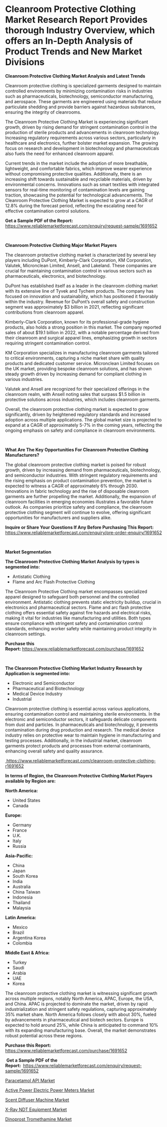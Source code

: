<p><h1>Cleanroom Protective Clothing Market Research Report Provides thorough Industry Overview, which offers an In-Depth Analysis of Product Trends and New Market Divisions</h1></p><p><strong>Cleanroom Protective Clothing Market Analysis and Latest Trends</strong></p>
<p><p>Cleanroom protective clothing is specialized garments designed to maintain controlled environments by minimizing contamination risks in industries such as pharmaceuticals, biotechnology, semiconductor manufacturing, and aerospace. These garments are engineered using materials that reduce particulate shedding and provide barriers against hazardous substances, ensuring the integrity of cleanrooms.</p><p>The Cleanroom Protective Clothing Market is experiencing significant growth, driven by rising demand for stringent contamination control in the production of sterile products and advancements in cleanroom technology. Increasing regulatory requirements across various sectors, particularly in healthcare and electronics, further bolster market expansion. The growing focus on research and development in biotechnology and pharmaceuticals also fuels the need for enhanced cleanroom apparel.</p><p>Current trends in the market include the adoption of more breathable, lightweight, and comfortable fabrics, which improve wearer experience without compromising protective qualities. Additionally, there is an increasing shift towards sustainable and recyclable materials, driven by environmental concerns. Innovations such as smart textiles with integrated sensors for real-time monitoring of contamination levels are gaining traction, showcasing the potential for technological advancements. The Cleanroom Protective Clothing Market is expected to grow at a CAGR of 12.8% during the forecast period, reflecting the escalating need for effective contamination control solutions.</p></p>
<p><strong>Get a Sample PDF of the Report:&nbsp;</strong> <a href="https://www.reliablemarketforecast.com/enquiry/request-sample/1691652?utm_campaign=1080&utm_medium=2&utm_source=Github&utm_content=ia&utm_term=30102024&utm_id=cleanroom-protective-clothing">https://www.reliablemarketforecast.com/enquiry/request-sample/1691652</a></p>
<p>&nbsp;</p>
<p><strong>Cleanroom Protective Clothing Major Market Players</strong></p>
<p><p>The cleanroom protective clothing market is characterized by several key players including DuPont, Kimberly-Clark Corporation, KM Corporation, Valutek, Micronclean Limited, Ansell, and Lakeland. These companies are crucial for maintaining contamination control in various sectors such as pharmaceuticals, electronics, and biotechnology.</p><p>DuPont has established itself as a leader in the cleanroom clothing market with its extensive line of Tyvek and Tychem products. The company has focused on innovation and sustainability, which has positioned it favorably within the industry. Revenue for DuPont’s overall safety and construction segment was approximately $3 billion in 2021, reflecting significant contributions from cleanroom apparel.</p><p>Kimberly-Clark Corporation, known for its professional-grade hygiene products, also holds a strong position in this market. The company reported sales of about $19.1 billion in 2022, with a notable percentage derived from their cleanroom and surgical apparel lines, emphasizing growth in sectors requiring stringent contamination control.</p><p>KM Corporation specializes in manufacturing cleanroom garments tailored to critical environments, capturing a niche market share with quality products and dedicated customer service. Micronclean Limited focuses on the UK market, providing bespoke cleanroom solutions, and has shown steady growth driven by increasing demand for compliant clothing in various industries.</p><p>Valutek and Ansell are recognized for their specialized offerings in the cleanroom realm, with Ansell noting sales that surpass $1.5 billion in protective solutions across industries, which includes cleanroom garments.</p><p>Overall, the cleanroom protective clothing market is expected to grow significantly, driven by heightened regulatory standards and increased adoption across multiple applications. The global market size is projected to expand at a CAGR of approximately 5-7% in the coming years, reflecting the ongoing emphasis on safety and compliance in cleanroom environments.</p></p>
<p>&nbsp;</p>
<p><strong>What Are The Key Opportunities For Cleanroom Protective Clothing Manufacturers?</strong></p>
<p><p>The global cleanroom protective clothing market is poised for robust growth, driven by increasing demand from pharmaceuticals, biotechnology, and semiconductor industries. With stringent regulatory requirements and the rising emphasis on product contamination prevention, the market is expected to witness a CAGR of approximately 6% through 2030. Innovations in fabric technology and the rise of disposable cleanroom garments are further propelling the market. Additionally, the expansion of cleanroom facilities in emerging economies illustrates a favorable future outlook. As companies prioritize safety and compliance, the cleanroom protective clothing segment will continue to evolve, offering significant opportunities for manufacturers and suppliers alike.</p></p>
<p><strong>Inquire or Share Your Questions If Any Before Purchasing This Report:</strong> <a href="https://www.reliablemarketforecast.com/enquiry/pre-order-enquiry/1691652?utm_campaign=1080&utm_medium=2&utm_source=Github&utm_content=ia&utm_term=30102024&utm_id=cleanroom-protective-clothing">https://www.reliablemarketforecast.com/enquiry/pre-order-enquiry/1691652</a></p>
<p>&nbsp;</p>
<p><strong>Market Segmentation</strong></p>
<p><strong>The Cleanroom Protective Clothing Market Analysis by types is segmented into:</strong></p>
<p><ul><li>Antistatic Clothing</li><li>Flame and Arc Flash Protective Clothing</li></ul></p>
<p><p>The Cleanroom Protective Clothing market encompasses specialized apparel designed to safeguard both personnel and the controlled environment. Antistatic clothing prevents static electricity buildup, crucial in electronics and pharmaceutical sectors. Flame and arc flash protective clothing offers essential safety against fire hazards and electrical risks, making it vital for industries like manufacturing and utilities. Both types ensure compliance with stringent safety and contamination control standards, enhancing worker safety while maintaining product integrity in cleanroom settings.</p></p>
<p><strong>Purchase this Report:&nbsp;</strong><a href="https://www.reliablemarketforecast.com/purchase/1691652?utm_campaign=1080&utm_medium=2&utm_source=Github&utm_content=ia&utm_term=30102024&utm_id=cleanroom-protective-clothing">https://www.reliablemarketforecast.com/purchase/1691652</a></p>
<p>&nbsp;</p>
<p><strong>The Cleanroom Protective Clothing Market Industry Research by Application is segmented into:</strong></p>
<p><ul><li>Electronic and Semiconductor</li><li>Pharmaceutical and Biotechnology</li><li>Medical Device Industry</li><li>Industrial</li></ul></p>
<p><p>Cleanroom protective clothing is essential across various applications, ensuring contamination control and maintaining sterile environments. In the electronic and semiconductor sectors, it safeguards delicate components from dust and particles. In pharmaceuticals and biotechnology, it prevents contamination during drug production and research. The medical device industry relies on protective wear to maintain hygiene in manufacturing and testing processes. Additionally, in the industrial market, cleanroom garments protect products and processes from external contaminants, enhancing overall safety and quality assurance.</p></p>
<p><a href="https://www.reliablemarketforecast.com/cleanroom-protective-clothing-r1691652?utm_campaign=1080&utm_medium=2&utm_source=Github&utm_content=ia&utm_term=30102024&utm_id=cleanroom-protective-clothing">&nbsp;https://www.reliablemarketforecast.com/cleanroom-protective-clothing-r1691652</a></p>
<p><strong>In terms of Region, the Cleanroom Protective Clothing Market Players available by Region are:</strong></p>
<p>
    <p> <strong> North America: </strong>
        <ul>
            <li>United States</li>
            <li>Canada</li>
        </ul>
        </p> 
    <p> <strong> Europe: </strong>
        <ul>
            <li>Germany</li>
            <li>France</li>
            <li>U.K.</li>
            <li>Italy</li>
            <li>Russia</li>
        </ul>
        </p> 
    <p> <strong> Asia-Pacific: </strong>
        <ul>
            <li>China</li>
            <li>Japan</li>
            <li>South Korea</li>
            <li>India</li>
            <li>Australia</li>
            <li>China Taiwan</li>
            <li>Indonesia</li>
            <li>Thailand</li>
            <li>Malaysia</li>
        </ul>
        </p> 
    <p> <strong> Latin America: </strong>
        <ul>
            <li>Mexico</li>
            <li>Brazil</li>
            <li>Argentina Korea</li>
            <li>Colombia</li>
        </ul>
        </p> 
    <p> <strong> Middle East & Africa: </strong>
        <ul>
            <li>Turkey</li>
            <li>Saudi</li>
            <li>Arabia</li>
            <li>UAE</li>
            <li>Korea</li>
        </ul>
    </p>
    </p>
<p><p>The cleanroom protective clothing market is witnessing significant growth across multiple regions, notably North America, APAC, Europe, the USA, and China. APAC is projected to dominate the market, driven by rapid industrialization and stringent safety regulations, capturing approximately 35% market share. North America follows closely with about 30%, fueled by advancements in pharmaceutical and biotech sectors. Europe is expected to hold around 25%, while China is anticipated to command 10% with its expanding manufacturing base. Overall, the market demonstrates robust potential across these regions.</p></p>
<p><strong>Purchase this Report: </strong><a href="https://www.reliablemarketforecast.com/purchase/1691652?utm_campaign=1080&utm_medium=2&utm_source=Github&utm_content=ia&utm_term=30102024&utm_id=cleanroom-protective-clothing">https://www.reliablemarketforecast.com/purchase/1691652</a></p>
<p>&nbsp;<strong>Get a Sample PDF of the Report:&nbsp;&nbsp;</strong><a href="https://www.reliablemarketforecast.com/enquiry/request-sample/1691652?utm_campaign=1080&utm_medium=2&utm_source=Github&utm_content=ia&utm_term=30102024&utm_id=cleanroom-protective-clothing">https://www.reliablemarketforecast.com/enquiry/request-sample/1691652</a></p>
<p><strong></strong></p>
<p><p><a href="https://medium.com/@delmasportse2/the-global-paracetamol-api-market-identifies-drivers-restraints-opportunities-and-trends-60c339bea2d3?utm_campaign=1080&utm_medium=2&utm_source=Github&utm_content=ia&utm_term=30102024&utm_id=cleanroom-protective-clothing">Paracetamol API Market</a></p><p><a href="https://github.com/anidillnagatat/Market-Research-Report-List-1/blob/main/active-power-electric-power-meters-market.md?utm_campaign=1080&utm_medium=2&utm_source=Github&utm_content=ia&utm_term=30102024&utm_id=cleanroom-protective-clothing">Active Power Electric Power Meters Market</a></p><p><a href="https://www.linkedin.com/pulse/global-scent-diffuser-machine-market-pulse-trends-growth-wyrzc?utm_campaign=1080&utm_medium=2&utm_source=Github&utm_content=ia&utm_term=30102024&utm_id=cleanroom-protective-clothing">Scent Diffuser Machine Market</a></p><p><a href="https://issuu.com/reportprime-2/docs/x-ray-ndt-equipment-market-size-203_b67c98f7758417?utm_campaign=1080&utm_medium=2&utm_source=Github&utm_content=ia&utm_term=30102024&utm_id=cleanroom-protective-clothing">X-Ray NDT Equipment Market</a></p><p><a href="https://medium.com/@inouyeaowaugh3/dinoprost-tromethamine-market-size-and-share-analysis-growth-trends-and-forecasts-the-dinoprost-7265c221714b?utm_campaign=1080&utm_medium=2&utm_source=Github&utm_content=ia&utm_term=30102024&utm_id=cleanroom-protective-clothing">Dinoprost Tromethamine Market</a></p></p>